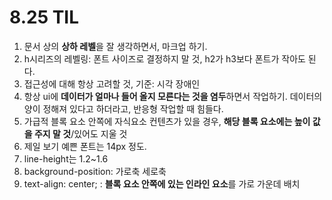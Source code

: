 # 8.25 TIL

1. 문서 상의 **상하 레벨**을 잘 생각하면서, 마크업 하기. 
2. h시리즈의 레벨링: 폰트 사이즈로 결정하지 말 것, h2가 h3보다 폰트가 작아도 된다.
3. 접근성에 대해 항상 고려할 것, 기준: 시각 장애인
4. 항상 ui에 **데이터가 얼마나 들어 올지 모른다는 것을 염두**하면서 작업하기. 데이터의 양이 정해져 있다고 하더라고, 반응형 작업할 때 힘들다.
5. 가급적 블록 요소 안쪽에 자식요소 컨텐츠가 있을 경우, **해당 블록 요소에는 높이 값을 주지 말 것**/있어도 지울 것
6. 제일 보기 예쁜 폰트는 14px 정도. 
7. line-height는 1.2~1.6
8. background-position: 가로축 세로축
9. text-align: center; : **블록 요소 안쪽에 있는 인라인 요소**를 가로 가운데 배치

